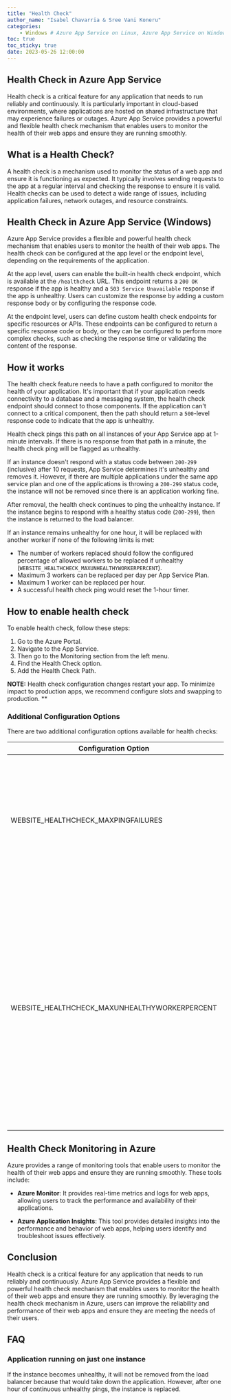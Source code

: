 ```yaml
---
title: "Health Check"
author_name: "Isabel Chavarria & Sree Vani Koneru"
categories:
    - Windows # Azure App Service on Linux, Azure App Service on Windows, Function App, Azure VM, Azure SDK
toc: true
toc_sticky: true
date: 2023-05-26 12:00:00
---
```

## Health Check in Azure App Service

Health check is a critical feature for any application that needs to run reliably and continuously. It is particularly important in cloud-based environments, where applications are hosted on shared infrastructure that may experience failures or outages. Azure App Service provides a powerful and flexible health check mechanism that enables users to monitor the health of their web apps and ensure they are running smoothly.

## What is a Health Check?

A health check is a mechanism used to monitor the status of a web app and ensure it is functioning as expected. It typically involves sending requests to the app at a regular interval and checking the response to ensure it is valid. Health checks can be used to detect a wide range of issues, including application failures, network outages, and resource constraints.

## Health Check in Azure App Service (Windows)

Azure App Service provides a flexible and powerful health check mechanism that enables users to monitor the health of their web apps. The health check can be configured at the app level or the endpoint level, depending on the requirements of the application.

At the app level, users can enable the built-in health check endpoint, which is available at the `/healthcheck` URL. This endpoint returns a `200 OK` response if the app is healthy and a `503 Service Unavailable` response if the app is unhealthy. Users can customize the response by adding a custom response body or by configuring the response code.

At the endpoint level, users can define custom health check endpoints for specific resources or APIs. These endpoints can be configured to return a specific response code or body, or they can be configured to perform more complex checks, such as checking the response time or validating the content of the response.

## How it works

The health check feature needs to have a path configured to monitor the health of your application. It's important that if your application needs connectivity to a database and a messaging system, the health check endpoint should connect to those components. If the application can't connect to a critical component, then the path should return a `500`-level response code to indicate that the app is unhealthy.

Health check pings this path on all instances of your App Service app at 1-minute intervals. If there is no response from that path in a minute, the health check ping will be flagged as unhealthy.

If an instance doesn't respond with a status code between `200-299` (inclusive) after 10 requests, App Service determines it's unhealthy and removes it. However, if there are multiple applications under the same app service plan and one of the applications is throwing a `200-299` status code, the instance will not be removed since there is an application working fine.

After removal, the health check continues to ping the unhealthy instance. If the instance begins to respond with a healthy status code (`200-299`), then the instance is returned to the load balancer.

If an instance remains unhealthy for one hour, it will be replaced with another worker if none of the following limits is met:
- The number of workers replaced should follow the configured percentage of allowed workers to be replaced if unhealthy (`WEBSITE_HEALTHCHECK_MAXUNHEALTHYWORKERPERCENT`).
- Maximum 3 workers can be replaced per day per App Service Plan.
- Maximum 1 worker can be replaced per hour.
- A successful health check ping would reset the 1-hour timer.

## How to enable health check

To enable health check, follow these steps:

1. Go to the Azure Portal.
2. Navigate to the App Service.
3. Then go to the Monitoring section from the left menu.
4. Find the Health Check option.
5. Add the Health Check Path.


**NOTE:** Health check configuration changes restart your app. To minimize impact to production apps, we recommend configure slots and swapping to production. **  

### Additional Configuration Options

There are two additional configuration options available for health checks:

| Configuration Option                      | Description                                                                                                    |
|-------------------------------------------|----------------------------------------------------------------------------------------------------------------|
| WEBSITE_HEALTHCHECK_MAXPINGFAILURES       | This option defines the required number of failed requests for an instance to be considered unhealthy and removed from the load balancer. |
| WEBSITE_HEALTHCHECK_MAXUNHEALTHYWORKERPERCENT | By default, the health check will no remove more than half of the instances in case of "unhealthy". However; customer can override this behavior, set app setting to a value between 1 and 100. A higher value means more unhealthy instances will be removed (default value is 50).  |

## Health Check Monitoring in Azure

Azure provides a range of monitoring tools that enable users to monitor the health of their web apps and ensure they are running smoothly. These tools include:

- **Azure Monitor**: It provides real-time metrics and logs for web apps, allowing users to track the performance and availability of their applications.

- **Azure Application Insights**: This tool provides detailed insights into the performance and behavior of web apps, helping users identify and troubleshoot issues effectively.

## Conclusion

Health check is a critical feature for any application that needs to run reliably and continuously. Azure App Service provides a flexible and powerful health check mechanism that enables users to monitor the health of their web apps and ensure they are running smoothly. By leveraging the health check mechanism in Azure, users can improve the reliability and performance of their web apps and ensure they are meeting the needs of their users.

## FAQ 

### Application running on just one instance 
If the instance becomes unhealthy, it will not be removed from the load balancer because that would take down the application. However, after one hour of continuous unhealthy pings, the instance is replaced. 
